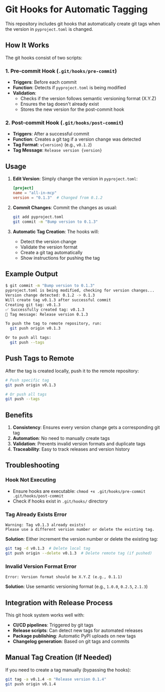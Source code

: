 # Git Hooks for Automatic Tagging

This repository includes git hooks that automatically create git tags when the version in `pyproject.toml` is changed.

## How It Works

The git hooks consist of two scripts:

### 1. Pre-commit Hook (`.git/hooks/pre-commit`)

- **Triggers**: Before each commit
- **Function**: Detects if `pyproject.toml` is being modified
- **Validation**:
  - Checks if the version follows semantic versioning format (X.Y.Z)
  - Ensures the tag doesn't already exist
  - Stores the new version for the post-commit hook

### 2. Post-commit Hook (`.git/hooks/post-commit`)

- **Triggers**: After a successful commit
- **Function**: Creates a git tag if a version change was detected
- **Tag Format**: `v{version}` (e.g., `v0.1.2`)
- **Tag Message**: `Release version {version}`

## Usage

1. **Edit Version**: Simply change the version in `pyproject.toml`:

   ```toml
   [project]
   name = "all-in-mcp"
   version = "0.1.3"  # Changed from 0.1.2
   ```

2. **Commit Changes**: Commit the changes as usual:

   ```bash
   git add pyproject.toml
   git commit -m "Bump version to 0.1.3"
   ```

3. **Automatic Tag Creation**: The hooks will:
   - Detect the version change
   - Validate the version format
   - Create a git tag automatically
   - Show instructions for pushing the tag

## Example Output

```bash
$ git commit -m "Bump version to 0.1.3"
pyproject.toml is being modified, checking for version changes...
Version change detected: 0.1.2 -> 0.1.3
Will create tag v0.1.3 after successful commit
Creating git tag: v0.1.3
✅ Successfully created tag: v0.1.3
📝 Tag message: Release version 0.1.3

To push the tag to remote repository, run:
  git push origin v0.1.3

Or to push all tags:
  git push --tags
```

## Push Tags to Remote

After the tag is created locally, push it to the remote repository:

```bash
# Push specific tag
git push origin v0.1.3

# Or push all tags
git push --tags
```

## Benefits

1. **Consistency**: Ensures every version change gets a corresponding git tag
2. **Automation**: No need to manually create tags
3. **Validation**: Prevents invalid version formats and duplicate tags
4. **Traceability**: Easy to track releases and version history

## Troubleshooting

### Hook Not Executing

- Ensure hooks are executable: `chmod +x .git/hooks/pre-commit .git/hooks/post-commit`
- Check if hooks exist in `.git/hooks/` directory

### Tag Already Exists Error

```text
Warning: Tag v0.1.3 already exists!
Please use a different version number or delete the existing tag.
```

**Solution**: Either increment the version number or delete the existing tag:

```bash
git tag -d v0.1.3  # Delete local tag
git push origin --delete v0.1.3  # Delete remote tag (if pushed)
```

### Invalid Version Format Error

```text
Error: Version format should be X.Y.Z (e.g., 0.1.1)
```

**Solution**: Use semantic versioning format (e.g., `1.0.0`, `0.2.5`, `2.1.3`)

## Integration with Release Process

This git hook system works well with:

- **CI/CD pipelines**: Triggered by git tags
- **Release scripts**: Can detect new tags for automated releases
- **Package publishing**: Automatic PyPI uploads on new tags
- **Changelog generation**: Based on git tags and commits

## Manual Tag Creation (If Needed)

If you need to create a tag manually (bypassing the hooks):

```bash
git tag -a v0.1.4 -m "Release version 0.1.4"
git push origin v0.1.4
```
